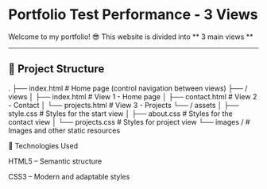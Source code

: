 # Portfolio Test Performance - 3 Views


Welcome to my portfolio! 😎 This website is divided into ** 3 main views **

---

## 📁 Project Structure


.
├── index.html # Home page (control navigation between views)
├── / views
│ ├── index.html # View 1 - Home page
│ ├── contact.html # View 2 - Contact
│ └── projects.html # View 3 - Projects
└── / assets
  │ ├── style.css # Styles for the start view
  │ ├── about.css # Styles for the contact view
  │ └── projects.css # Styles for project view
    └── images / # Images and other static resources

🎯 Technologies Used

HTML5 – Semantic structure

CSS3 – Modern and adaptable styles

